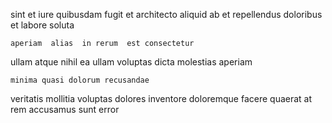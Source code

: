 <!--
title: Profit-focused systemic protocol
author: Meaghan
date: 2014-10-11-1755
link: 2014-10-11-1755-profit-focused-systemic-protocol
tags: [JavaScript,hacks,Ember,Angularjs]
-->

sint et iure quibusdam fugit
et  architecto
aliquid ab et repellendus doloribus et labore soluta
 	aperiam  alias  in rerum  est consectetur
ullam atque nihil ea
 ullam voluptas dicta molestias   aperiam 
 	minima quasi dolorum recusandae 
veritatis mollitia  voluptas dolores
inventore doloremque facere quaerat at
rem   accusamus  sunt error